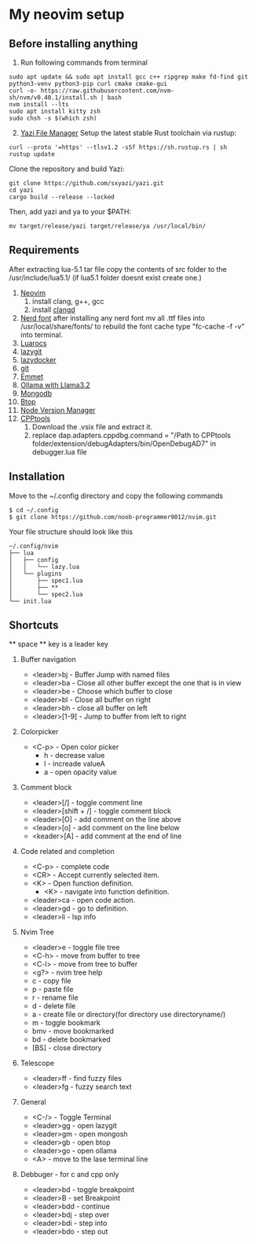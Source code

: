 # My neovim setup

## Before installing anything
1. Run following commands from terminal
```
sudo apt update && sudo apt install gcc c++ ripgrep make fd-find git python3-venv python3-pip curl cmake cmake-gui
curl -o- https://raw.githubusercontent.com/nvm-sh/nvm/v0.40.1/install.sh | bash
nvm install --lts
sudo apt install kitty zsh
sudo chsh -s $(which zsh)
```
2. [Yazi File Manager](https://yazi-rs.github.io/docs/installation) 
Setup the latest stable Rust toolchain via rustup:
```
curl --proto '=https' --tlsv1.2 -sSf https://sh.rustup.rs | sh
rustup update
```
Clone the repository and build Yazi:
```
git clone https://github.com/sxyazi/yazi.git
cd yazi
cargo build --release --locked
```
Then, add yazi and ya to your $PATH:
```
mv target/release/yazi target/release/ya /usr/local/bin/
```

## Requirements

After extracting lua-5.1 tar file copy the contents of src folder to the /usr/include/lua5.1/ (if lua5.1 folder doesnt exist create one.)

1. [Neovim](https://github.com/neovim/neovim/blob/master/INSTALL.md)
   1. install clang, g++, gcc
   2. install [clangd](https://clangd.llvm.org/installation)
2. [Nerd font](https://www.nerdfonts.com)
    after installing any nerd font mv all .ttf files into /usr/local/share/fonts/
    to rebuild the font cache type "fc-cache -f -v" into terminal.
3. [Luarocs](https://luarocks.org)
4. [lazygit](https://github.com/jesseduffield/lazygit?tab=readme-ov-file#installation)
5. [lazydocker](https://github.com/jesseduffield/lazydocker)
6. [git](https://git-scm.com/downloads/linux)
7. [Emmet](https://github.com/olrtg/emmet-language-server)
8. [Ollama with Llama3.2](https://ollama.com)
9. [Mongodb](https://www.mongodb.com/docs/mongodb-shell/install)
10. [Btop](https://github.com/aristocratos/btop)
11. [Node Version Manager](https://github.com/nvm-sh/nvm?tab=readme-ov-file#installing-and-updating)
12. [CPPtools](https://github.com/microsoft/vscode-cpptools/releases)
    1. Download the .vsix file and extract it.
    2. replace dap.adapters.cppdbg.command = "/Path to CPPtools folder/extension/debugAdapters/bin/OpenDebugAD7" in debugger.lua file

## Installation

Move to the ~/.config directory and copy the following commands

```
$ cd ~/.config
$ git clone https://github.com/noob-programmer9012/nvim.git
```

Your file structure should look like this

```
~/.config/nvim
├── lua
│   ├── config
│   │   └── lazy.lua
│   └── plugins
│       ├── spec1.lua
│       ├── **
│       └── spec2.lua
└── init.lua
```

## Shortcuts

** space ** key is a leader key

1. Buffer navigation

   - \<leader\>bj - Buffer Jump with named files
   - \<leader\>ba - Close all other buffer except the one that is in view
   - \<leader\>be - Choose which buffer to close
   - \<leader\>bl - Close all buffer on right
   - \<leader\>bh - close all buffer on left
   - \<leader\>[1-9] - Jump to buffer from left to right

2. Colorpicker

   - \<C-p\> - Open color picker
     - h - decrease value
     - l - increade valueA
     - a - open opacity value

3. Comment block

   - \<leader\>[/] - toggle comment line
   - \<leader\>[shift + /] - toggle comment block
   - \<leader\>[O] - add comment on the line above
   - \<leader\>[o] - add comment on the line below
   - \<keader\>[A] - add comment at the end of line

4. Code related and completion

   - \<C-p\> - complete code
   - \<CR\> - Accept currently selected item.
   - \<K\> - Open function definition.
     - \<K\> - navigate into function definition.
   - \<leader\>ca - open code action.
   - \<leader\>gd - go to definition.
   - \<leader\>li - lsp info

5. Nvim Tree

   - \<leader\>e - toggle file tree
   - \<C-h\> - move from buffer to tree
   - \<C-l\> - move from tree to buffer
   - \<g?\> - nvim tree help
   - c - copy file
   - p - paste file
   - r - rename file
   - d - delete file
   - a - create file or directory(for directory use directoryname/)
   - m - toggle bookmark
   - bmv - move bookmarked
   - bd - delete bookmarked
   - [BS] - close directory

6. Telescope

   - \<leader\>ff - find fuzzy files
   - \<leader\>fg - fuzzy search text

7. General

   - \<C-/\> - Toggle Terminal
   - \<leader\>gg - open lazygit
   - \<leader\>gm - open mongosh
   - \<leader\>gb - open btop
   - \<leader\>go - open ollama
   - \<A\> - move to the lase terminal line

8. Debbuger - for c and cpp only
   - \<leader\>bd - toggle breakpoint
   - \<leader\>B - set Breakpoint
   - \<leader\>bdd - continue
   - \<leader\>bdj - step over
   - \<leader\>bdi - step into
   - \<leader\>bdo - step out
